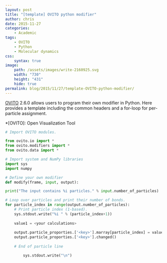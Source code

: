 ```yaml
---
layout: post
title: "[template] OVITO python modifier"
author: chris
date: 2015-11-27
categories:
    - Academic
tags:
    - OVITO
    - Python
    - Molecular dynamics
css:
    syntax: true
image:
    path: /assets/images/write-2160925.svg
    width: "730"
    height: "431"
    hide: true
permalink: blog/2015/11/27/template-OVITO-python-modifier/
---
```


[OVITO](https://www.ovito.org/) 2.6.0 allows users to program their own modifier in Python. Here provides a template including the common headers and a for-loop for per-particle assignment.

*[OVITO]: Open Visualization Tool

<!--more-->

```python
# Import OVITO modules.

from ovito.io import *
from ovito.modifiers import *
from ovito.data import *

# Import system and NumPy libraries
import sys
import numpy

# Define your own modifier
def modify(frame, input, output):

print("The input contains %i particles." % input.number_of_particles)

# Loop over particles and print their number of bonds.
for particle_index in range(output.number_of_particles):
    # Print particle index (1-based).
    sys.stdout.write("%i " % (particle_index+1))
    
    value1 = <your calculations>
    
    output.particle_proporties.['<key>'].marray[particle_index] = value1
    output.particle_proporties.['<key>'].changed()
    
    # End of particle line

        sys.stdout.write("\n")
```

